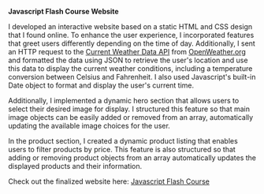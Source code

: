 <b> Javascript Flash Course Website </b>

I developed an interactive website based on a static HTML and CSS design that I found online. To enhance the user experience, I incorporated features that greet users differently depending on the time of day. Additionally, I sent an HTTP request to the <a href="https://openweathermap.org/current"> Current Weather Data API</a> from <a href="https://openweathermap.org/">OpenWeather.org</a> and formatted the data using JSON to retrieve the user's location and use this data to display the current weather conditions, including a temperature conversion between Celsius and Fahrenheit. I also used Javascript's built-in Date object to format and display the user's current time. 

Additionally, I implemented a dynamic hero section that allows users to select their desired image for display. I structured this feature so that main image objects can be easily added or removed from an array, automatically updating the available image choices for the user.

In the product section, I created a dynamic product listing that enables users to filter products by price. This feature is also structured so that adding or removing product objects from an array automatically updates the displayed products and their information.

Check out the finalized website here: <a href="https://awiekerson.github.io/JavascriptFlashCourse/">Javascript Flash Course</a>


